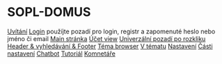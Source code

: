 # SOPL-DOMUS
[Uvítání](https://www.figma.com/design/Ch8O1vHVcaPG7PlLWEbruL/Untitled?node-id=0-1&t=HsFbcUHUZHMYAu9Y-1)
[Login](https://www.figma.com/design/YKfN7eYPO669nwMn0eKMJ2/Untitled?node-id=0-1&t=KGsIUQMAuFAWKCEj-1) použíjte pozadí pro login, registr a zapomenuté heslo nebo jméno či email
[Main stránka](https://www.figma.com/design/8uC6KBNBVuYGoQ1TxBudDa/Untitled?node-id=0-1&t=SyQAC9cQ5p2gQAc3-1)
[Účet view](https://www.figma.com/design/NUplsIkCmyeXKRyiRIaeH5/Untitled?node-id=0-1&t=Kl4JYNEYAR8JGcog-1)
[Univerzální pozadí po rozkliku](https://www.figma.com/design/qtgZVj9FQIN7jpBm8aepRH/Untitled?node-id=1-7&t=328IgHvQYmDzzVOb-1)
[Header & vyhledávání & Footer](https://www.figma.com/design/LjbsWudTL74Osfk3rEh38q/Untitled?node-id=1-7&node-type=canvas&t=k9nFH0GKKUTAqRIv-0)
[Téma browser](https://www.figma.com/design/6cvK7hzmQteis3YuVrCTef/Untitled?node-id=1-23&node-type=canvas&t=unf8Tf4Dgk5Wu7dh-0)
[V tématu](https://www.figma.com/design/DmvO0qNH3K5HeD1KnRbA2r/Untitled?node-id=0-1&node-type=canvas&t=3Ogt8AC5AuMgWLcJ-0)
[Nastavení]()
[Části nastavení]()
[Chatbot]()
[Tutoriál]()
[Komnetáře](https://www.figma.com/design/cEpcV15nFjSTXXUENXXf1Z/Untitled?node-id=0-1&node-type=canvas&t=lz1YdP9hYS9HXyiL-0)

